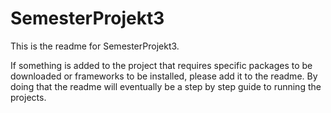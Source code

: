 # SemesterProjekt3

This is the readme for SemesterProjekt3.

If something is added to the project that requires specific packages to be downloaded or frameworks to be installed, please add it to the readme. By doing that the readme will eventually be a step by step guide to running the projects.